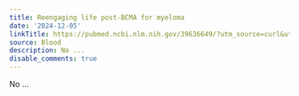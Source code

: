 ```yaml
---
title: Reengaging life post-BCMA for myeloma
date: '2024-12-05'
linkTitle: https://pubmed.ncbi.nlm.nih.gov/39636649/?utm_source=curl&utm_medium=rss&utm_campaign=journals&utm_content=7603509&fc=None&ff=20241206175008&v=2.18.0.post9+e462414
source: Blood
description: No ...
disable_comments: true
---
```

No ...